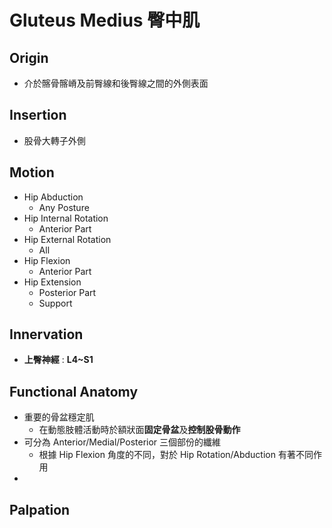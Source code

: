 # Gluteus Medius 臀中肌
## Origin
* 介於髂骨髂嵴及前臀線和後臀線之間的外側表面

## Insertion
* 股骨大轉子外側  

## Motion
* Hip Abduction
	* Any Posture
* Hip Internal Rotation
	* Anterior Part
* Hip External Rotation
	* All
* Hip Flexion
	* Anterior Part
* Hip Extension
	* Posterior Part
	* Support  

## Innervation
* **上臀神經** : **L4~S1**  

## Functional Anatomy
* 重要的骨盆穩定肌
	* 在動態肢體活動時於額狀面**固定骨盆**及**控制股骨動作**
* 可分為 Anterior/Medial/Posterior 三個部份的纖維
	* 根據 Hip Flexion 角度的不同，對於 Hip Rotation/Abduction 有著不同作用
* 
## Palpation